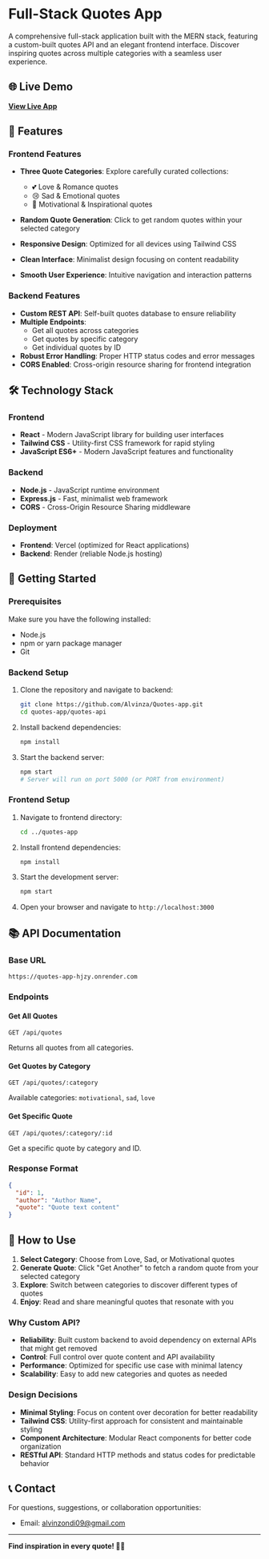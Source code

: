 # Full-Stack Quotes App

A comprehensive full-stack application built with the MERN stack, featuring a custom-built quotes API and an elegant frontend interface. Discover inspiring quotes across multiple categories with a seamless user experience.

## 🌐 Live Demo
**[View Live App](https://quotes-app-plum.vercel.app/)**

## 📖 Features

### Frontend Features
- **Three Quote Categories**: Explore carefully curated collections:
  - 💕 Love & Romance quotes
  - 😢 Sad & Emotional quotes  
  - 💪 Motivational & Inspirational quotes

- **Random Quote Generation**: Click to get random quotes within your selected category
- **Responsive Design**: Optimized for all devices using Tailwind CSS
- **Clean Interface**: Minimalist design focusing on content readability
- **Smooth User Experience**: Intuitive navigation and interaction patterns

### Backend Features
- **Custom REST API**: Self-built quotes database to ensure reliability
- **Multiple Endpoints**: 
  - Get all quotes across categories
  - Get quotes by specific category
  - Get individual quotes by ID
- **Robust Error Handling**: Proper HTTP status codes and error messages
- **CORS Enabled**: Cross-origin resource sharing for frontend integration

## 🛠️ Technology Stack

### Frontend
- **React** - Modern JavaScript library for building user interfaces
- **Tailwind CSS** - Utility-first CSS framework for rapid styling
- **JavaScript ES6+** - Modern JavaScript features and functionality

### Backend
- **Node.js** - JavaScript runtime environment
- **Express.js** - Fast, minimalist web framework
- **CORS** - Cross-Origin Resource Sharing middleware

### Deployment
- **Frontend**: Vercel (optimized for React applications)
- **Backend**: Render (reliable Node.js hosting)

## 🚀 Getting Started

### Prerequisites
Make sure you have the following installed:
- Node.js 
- npm or yarn package manager
- Git

### Backend Setup

1. Clone the repository and navigate to backend:
   ```bash
   git clone https://github.com/Alvinza/Quotes-app.git
   cd quotes-app/quotes-api
   ```

2. Install backend dependencies:
   ```bash
   npm install
   ```

3. Start the backend server:
   ```bash
   npm start
   # Server will run on port 5000 (or PORT from environment)
   ```

### Frontend Setup

1. Navigate to frontend directory:
   ```bash
   cd ../quotes-app
   ```

2. Install frontend dependencies:
   ```bash
   npm install
   ```

3. Start the development server:
   ```bash
   npm start
   ```

4. Open your browser and navigate to `http://localhost:3000`

## 📚 API Documentation

### Base URL
```
https://quotes-app-hjzy.onrender.com
```

### Endpoints

#### Get All Quotes
```http
GET /api/quotes
```
Returns all quotes from all categories.

#### Get Quotes by Category
```http
GET /api/quotes/:category
```
Available categories: `motivational`, `sad`, `love`

#### Get Specific Quote
```http
GET /api/quotes/:category/:id
```
Get a specific quote by category and ID.

### Response Format
```json
{
  "id": 1,
  "author": "Author Name",
  "quote": "Quote text content"
}
```

## 🎯 How to Use

1. **Select Category**: Choose from Love, Sad, or Motivational quotes
2. **Generate Quote**: Click "Get Another" to fetch a random quote from your selected category
3. **Explore**: Switch between categories to discover different types of quotes
4. **Enjoy**: Read and share meaningful quotes that resonate with you


### Why Custom API?
- **Reliability**: Built custom backend to avoid dependency on external APIs that might get removed
- **Control**: Full control over quote content and API availability
- **Performance**: Optimized for specific use case with minimal latency
- **Scalability**: Easy to add new categories and quotes as needed

### Design Decisions
- **Minimal Styling**: Focus on content over decoration for better readability
- **Tailwind CSS**: Utility-first approach for consistent and maintainable styling
- **Component Architecture**: Modular React components for better code organization
- **RESTful API**: Standard HTTP methods and status codes for predictable behavior



## 📞 Contact

For questions, suggestions, or collaboration opportunities:
- Email: alvinzondi09@gmail.com

---

**Find inspiration in every quote! 💭✨**


